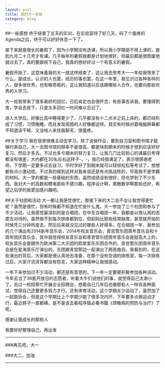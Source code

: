 ```yaml
---
layout: post
title: 我的大一总结
category: blog
---
```

##一些感想
终于结束了五天的实训，在实验室待了好几天，码了个蛋疼的Agenda之后，终于可以好好休息一下了。

接下来就是很长的暑假了，因为小学期没有选课，所以我小学期是不用上课的，直到九月二十几号才有课。几乎每年的暑假我都是计划地很好，但最后都是很颓废地就过去了，真的要鄙视下自己，我真的想好好过一个有意义的暑假。

暑假开始了，这意味着我的大一就这样结束了，这让我去思考大一一年给我带来了什么。是成长，认识的人也罢，经历的事也罢，在这一年里，我见识过各种各样的人，很多很优秀，也有略奇葩的，这让我知道以后该跟哪些人合作，也要向那些优秀的人学习。

大一给我带来了很多美好的回忆，日后肯定也会很怀念，有些事告诉我，要懂得割舍，学会去放下，只是太多回忆一时间难以忘记了。

进入大学后，好像比高中睡得更少了，几乎都没有十二点半之前上床的，都已经形成了习惯，习惯晚睡。而且发现周围的人好像都这样。其实有时候对着电脑屏幕都不知道该干嘛，又没啥人来找我聊天，很蛋疼。

##关于学习
我在宿舍很难主动去学习，除了说做作业，要到自习室和图书馆才能够约束自己。大一去图书馆的频率不是很高，都是快到期末的时候才想到应该好好复习，然后才多去。不过也多亏期末的努力复习，让我几门比较担心的课最后考得都没有很差，大约都在30名左右这样子-。-，我已经很满足了，表示很感谢老师。下学期一定要多点去自习，平时学好了到期末就可以轻轻松松等考试了，想想都有点小激动呢。不过真的做到这样对我来说还是有点挑战性的，毕竟我不是学霸的材料。大一学的都是一些基础的东西，虽然成绩没有很好，但也学到了不少东西。我对大一的高数和模电那些不感兴趣，程序设计啊，离散数学啊那些还好，希望之后学的我更加感兴趣吧。

##关于社团和活动
大一都让我感觉很忙，那接下来的大二会不会让我觉得更忙呢？虽然是很忙，但有时候都不知道在忙些什么鬼。大一参加了三个社团和参与了不少活动，让我感觉最深刻的是合唱团，在中东合唱团一年，我都是以很认真的态度去对待的，虽然做不到每次排练都到位，但起码比那些经常缺席，甚至就开始的时候凭三分钟热度去，然后后来就没见过的哪些人好得多。在合唱团一年，我参加的几个演出有2014新年音乐会，2014年校友音乐会，青宫管乐团周年音乐会和十周年团庆音乐会，其中我觉得校友音乐会和青宫管乐团周年音乐会是挺高大上的，校友音乐会是跟作为欧洲第二大乐团的耶拿爱乐乐团合作的，青宫管乐团周年音乐会是在星海音乐厅演出的，东团跟青宫那边一起演出了两首曲目。我看到的，在这些演出的背后，大家都是很认真地去准备，在那个没有空调的排练室，每一次排练过后，大家汗流浃背都没有怨言，大家这种精神让我很感动。

一年下来参加过不少活动，都还挺有意思的，下一年一定要更积极参加各种活动。今年去当了36氪开放日的志愿者，听着大牛们说他们的事，就觉得自己太渺小了。去过一校招帮忙开展企业招聘会，想着自己几年后也像那些人一样去各种面试，觉得自己还要更多努力才行。还有体育活动，这个学期太少运动了，虽然加了一起跑协会，但是这个学期比上个学期少跑了很多次内环，下年要多点做运动才行，最近脖子一直都痛，是不是该去看程序猿必看书籍《颈椎病的预防与治疗》了呢。


感谢让我成长的那些人

我要好好整理自己，再出发

***
###再见吧，大一

###大二，加油
***